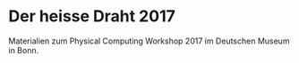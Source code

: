 # Der heisse Draht 2017

Materialien zum Physical Computing Workshop 2017 im Deutschen Museum in Bonn.
